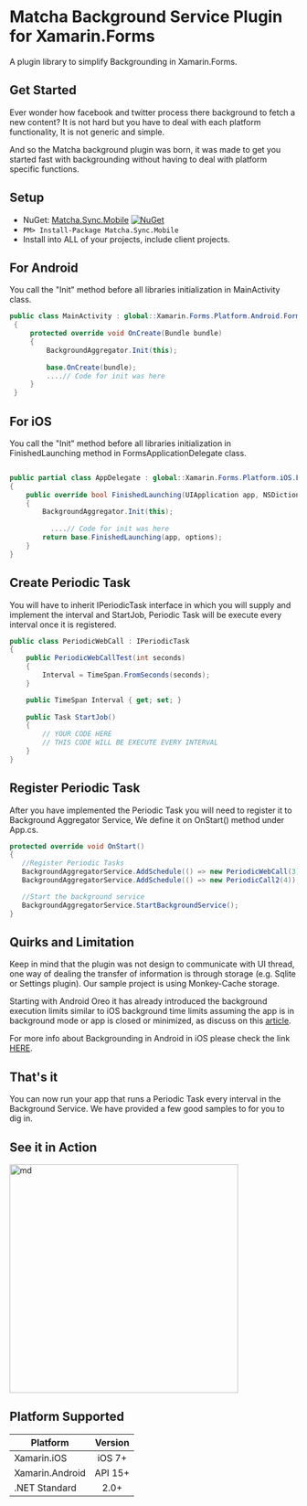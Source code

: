 # Matcha Background Service Plugin for Xamarin.Forms

A plugin library to simplify Backgrounding in Xamarin.Forms. 
 

 ## Get Started
 
Ever wonder how facebook and twitter process there background to fetch a new content? It is not hard but you have to deal with each platform functionality, It is not generic and simple. 

And so the Matcha background plugin was born, it was made to get you started fast with backgrounding without having to deal with platform specific functions.
 
 ## Setup
 
* NuGet: [Matcha.Sync.Mobile](http://www.nuget.org/packages/Matcha.Sync.Mobile) [![NuGet](https://img.shields.io/nuget/v/Matcha.Sync.Mobile.svg?label=NuGet)](https://www.nuget.org/packages/Matcha.Sync.Mobile/)
* `PM> Install-Package Matcha.Sync.Mobile`
* Install into ALL of your projects, include client projects.
 
 ## For Android
You call the "Init" method before all libraries initialization in MainActivity class.

```csharp
public class MainActivity : global::Xamarin.Forms.Platform.Android.FormsAppCompatActivity
 {
     protected override void OnCreate(Bundle bundle)
     {
	     BackgroundAggregator.Init(this);
	     
	     base.OnCreate(bundle);
         ....// Code for init was here
     }
 }
 ```
 
## For iOS
 
You call the "Init" method before all libraries initialization in FinishedLaunching method in FormsApplicationDelegate class.
 
 ```csharp
 
public partial class AppDelegate : global::Xamarin.Forms.Platform.iOS.FormsApplicationDelegate
 {
     public override bool FinishedLaunching(UIApplication app, NSDictionary options)
     {
         BackgroundAggregator.Init(this);
         
           ....// Code for init was here
         return base.FinishedLaunching(app, options);
     }
 }
 
 ```

## Create Periodic Task
 
You will have to inherit IPeriodicTask interface in which you will supply and implement the interval and StartJob, Periodic Task will be execute every interval once it is registered.
 
 ```csharp
public class PeriodicWebCall : IPeriodicTask
 {
     public PeriodicWebCallTest(int seconds)
     {
         Interval = TimeSpan.FromSeconds(seconds);
     }

     public TimeSpan Interval { get; set; }
     
     public Task StartJob()
     {
	     // YOUR CODE HERE
         // THIS CODE WILL BE EXECUTE EVERY INTERVAL
     }
 }
 ```

## Register Periodic Task
 
After you have implemented the Periodic Task you will need to register it to Background Aggregator Service,  We define it on OnStart() method under App.cs.
 
 ```csharp
 protected override void OnStart()
{
	//Register Periodic Tasks
    BackgroundAggregatorService.AddSchedule(() => new PeriodicWebCall(3));
    BackgroundAggregatorService.AddSchedule(() => new PeriodicCall2(4));

	//Start the background service
	BackgroundAggregatorService.StartBackgroundService();
}
 ```

## Quirks and Limitation
 
Keep in mind that the plugin was not design to communicate with UI thread, one way of dealing the transfer of information is through storage (e.g. Sqlite or Settings plugin). Our sample project is using Monkey-Cache storage.

Starting with Android Oreo it has already introduced the background execution limits similar to iOS background time limits assuming the app is in background mode or app is closed or minimized, as discuss on this [article](https://blog.xamarin.com/replacing-services-jobs-android-oreo-8-0/). 

For more info about Backgrounding in Android in iOS please check the link [HERE](https://docs.microsoft.com/en-us/xamarin/android/app-fundamentals/services/). 

## That's it
 
You can now run your app that runs a Periodic Task every interval in the Background Service.  We have provided a few good samples to for you to dig in.

## See it in Action

<img src="https://github.com/winstongubantes/MatchaBackgroundService/blob/master/images/newsfeed.gif" width="400" title="md">


## Platform Supported

|Platform|Version|
| ------------------- | :-----------: |
|Xamarin.iOS|iOS 7+|
|Xamarin.Android|API 15+|
|.NET Standard|2.0+|
